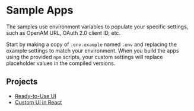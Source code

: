 # Sample Apps

The samples use environment variables to populate your specific settings, such as OpenAM URL, OAuth 2.0 client ID, etc.

Start by making a copy of `.env.example` named `.env` and replacing the example settings to match your environment. When you build the apps using the provided `npm` scripts, your custom settings will replace placeholder values in the compiled versions.

## Projects

- [Ready-to-Use UI](ready-to-use-ui/README.md)
- [Custom UI in React](custom-ui-react/README.md)

